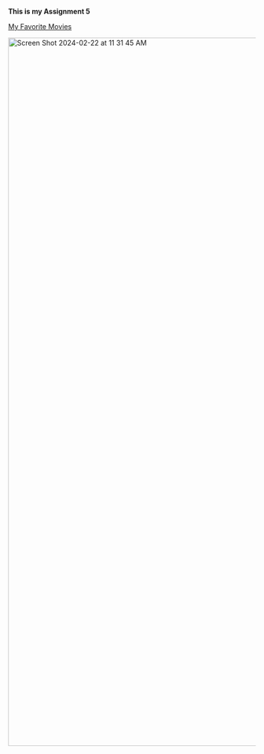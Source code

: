 **This is my Assignment 5**

[My Favorite Movies](file:///Users/georgiaboone/Downloads/index%20(2).html)

<img width="1440" alt="Screen Shot 2024-02-22 at 11 31 45 AM" src="https://github.com/georgiaboone/WebDesignHomework/assets/157556800/6697e8da-911e-4632-9282-5d4dadf34822">


